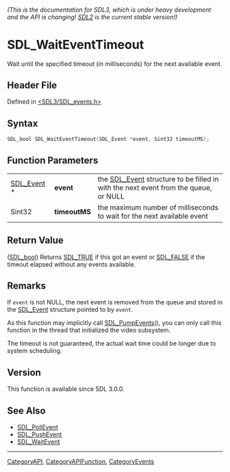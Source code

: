 ###### (This is the documentation for SDL3, which is under heavy development and the API is changing! [SDL2](https://wiki.libsdl.org/SDL2/) is the current stable version!)
# SDL_WaitEventTimeout

Wait until the specified timeout (in milliseconds) for the next available event.

## Header File

Defined in [<SDL3/SDL_events.h>](https://github.com/libsdl-org/SDL/blob/main/include/SDL3/SDL_events.h)

## Syntax

```c
SDL_bool SDL_WaitEventTimeout(SDL_Event *event, Sint32 timeoutMS);
```

## Function Parameters

|                          |               |                                                                                                  |
| ------------------------ | ------------- | ------------------------------------------------------------------------------------------------ |
| [SDL_Event](SDL_Event) * | **event**     | the [SDL_Event](SDL_Event) structure to be filled in with the next event from the queue, or NULL |
| Sint32                   | **timeoutMS** | the maximum number of milliseconds to wait for the next available event                          |

## Return Value

([SDL_bool](SDL_bool)) Returns [SDL_TRUE](SDL_TRUE) if this got an event or
[SDL_FALSE](SDL_FALSE) if the timeout elapsed without any events available.

## Remarks

If `event` is not NULL, the next event is removed from the queue and stored
in the [SDL_Event](SDL_Event) structure pointed to by `event`.

As this function may implicitly call [SDL_PumpEvents](SDL_PumpEvents)(),
you can only call this function in the thread that initialized the video
subsystem.

The timeout is not guaranteed, the actual wait time could be longer due to
system scheduling.

## Version

This function is available since SDL 3.0.0.

## See Also

- [SDL_PollEvent](SDL_PollEvent)
- [SDL_PushEvent](SDL_PushEvent)
- [SDL_WaitEvent](SDL_WaitEvent)

----
[CategoryAPI](CategoryAPI), [CategoryAPIFunction](CategoryAPIFunction), [CategoryEvents](CategoryEvents)

